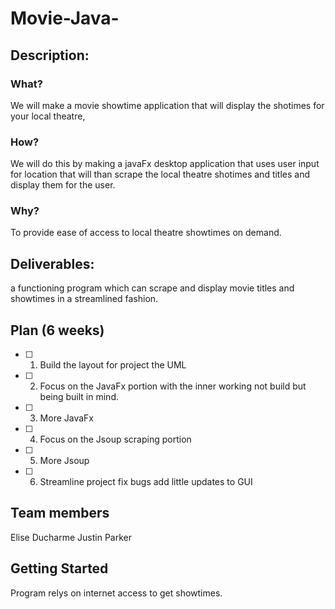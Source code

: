 # Movie-Java-
## **Description:**
### **What?**
We will make a movie showtime application that will display the shotimes for your local theatre, 
### **How?** 
We will do this by making a javaFx desktop application that uses user input for location that will than scrape the local theatre shotimes and titles and display them for the user.  
### **Why?**
To provide ease of access to local theatre showtimes on demand.
## **Deliverables:**
a functioning program which can scrape and display movie titles and showtimes in a streamlined fashion.
## **Plan (6 weeks)**
- [ ] 1. Build the layout for project the UML
- [ ] 2. Focus on the JavaFx portion with the inner working not build but being built in mind.
- [ ] 3. More JavaFx
- [ ] 4. Focus on the Jsoup scraping portion
- [ ] 5. More Jsoup
- [ ] 6. Streamline project fix bugs add little updates to GUI  
## **Team members**
Elise Ducharme
Justin Parker

## Getting Started
Program relys on internet access to get showtimes.
